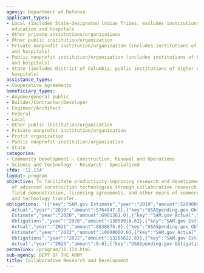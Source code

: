 ```yaml
---
agency: Department of Defense
applicant_types:
- Local (includes State-designated lndian Tribes, excludes institutions of higher
  education and hospitals
- Other private institutions/organizations
- Other public institution/organization
- Private nonprofit institution/organization (includes institutions of higher education
  and hospitals)
- Public nonprofit institution/organization (includes institutions of higher education
  and hospitals)
- State (includes District of Columbia, public institutions of higher education and
  hospitals)
assistance_types:
- Cooperative Agreements
beneficiary_types:
- Anyone/general public
- Builder/Contractor/Developer
- Engineer/Architect
- Federal
- Local
- Other public institution/organization
- Private nonprofit institution/organization
- Profit organization
- Public nonprofit institution/organization
- State
categories:
- Community Development - Construction, Renewal and Operations
- Science and Technology - Research - Specialized
cfda: '12.114'
layout: program
objective: To facilitate productivity-improving research and development and application
  of advanced construction technologies through collaborative research and development,
  field demonstration, licensing agreements, and other means of commercialization
  and technology transfer.
obligations: '[{"key":"SAM.gov Estimate","year":"2019","amount":5209000.0},{"key":"SAM.gov
  Actual","year":"2019","amount":5764047.0},{"key":"USASpending.gov Obligations","year":"2019","amount":35111204.08},{"key":"SAM.gov
  Estimate","year":"2020","amount":6901361.0},{"key":"SAM.gov Actual","year":"2020","amount":10914446.0},{"key":"USASpending.gov
  Obligations","year":"2020","amount":13858916.61},{"key":"SAM.gov Estimate","year":"2021","amount":8038675.0},{"key":"SAM.gov
  Actual","year":"2021","amount":8038675.0},{"key":"USASpending.gov Obligations","year":"2021","amount":11834194.16},{"key":"SAM.gov
  Estimate","year":"2022","amount":10000000.0},{"key":"SAM.gov Actual","year":"2022","amount":10000000.0},{"key":"USASpending.gov
  Obligations","year":"2022","amount":13285622.83},{"key":"SAM.gov Estimate","year":"2023","amount":3574900.0},{"key":"SAM.gov
  Actual","year":"2023","amount":0.0},{"key":"USASpending.gov Obligations","year":"2023","amount":2472287.73}]'
permalink: /program/12.114.html
sub-agency: DEPT OF THE ARMY
title: Collaborative Research and Development
---
```


